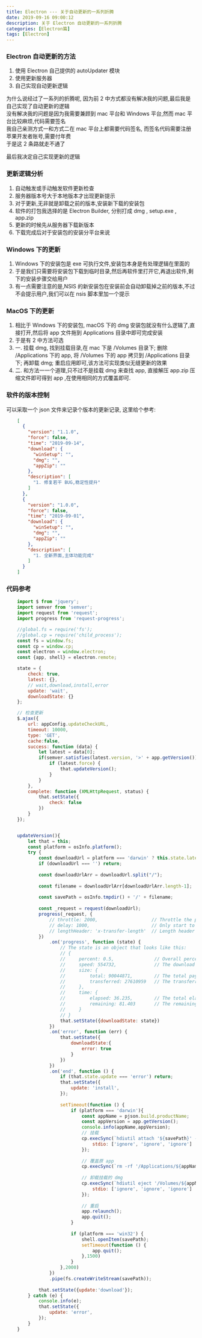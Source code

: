 ```yaml
---
title: Electron --- 关于自动更新的一系列折腾
date: 2019-09-16 09:00:12
description: 关于 Electron 自动更新的一系列折腾
categories: [Electron篇]
tags: [Electron]
---
```


<!-- more -->
### Electron 自动更新的方法
1. 使用 Electron 自己提供的 autoUpdater 模块
2. 使用更新服务器
3. 自己实现自动更新逻辑

为什么说经过了一系列的折腾呢, 因为前 2 中方式都没有解决我的问题,最后我是自己实现了自动更新的逻辑  
没有解决我的问题是因为我需要兼顾到 mac 平台和 Windows 平台,然而 mac 平台比较麻烦,代码需要签名  
我自己亲测方式一和方式二在 mac 平台上都需要代码签名, 而签名代码需要注册苹果开发者账号,需要付年费  
于是这 2 条路就走不通了  

最后我决定自己实现更新的逻辑

### 更新逻辑分析
1. 自动触发或手动触发软件更新检查
2. 服务器版本号大于本地版本才出现更新提示
3. 对于更新,无非就是卸载之前的版本,安装新下载的安装包
4. 软件的打包我选择的是 Electron Builder, 分别打成 dmg , setup.exe , app.zip
5. 更新的时候先从服务器下载新版本
6. 下载完成后对于安装包的安装分平台来说

### Windows 下的更新
1. Windows 下的安装包是 exe 可执行文件,安装包本身是有处理逻辑在里面的
2. 于是我们只需要将安装包下载到临时目录,然后再软件里打开它,再退出软件,剩下的安装步骤交给用户
3. 有一点需要注意的是,NSIS 的新安装包在安装前会自动卸载掉之前的版本,不过不会提示用户,我们可以在 nsis 脚本里加一个提示

### MacOS 下的更新
1. 相比于 Windows 下的安装包, macOS 下的 dmg 安装包就没有什么逻辑了,直接打开,然后将 app 文件拖到 Applications 目录中即可完成安装
2. 于是有 2 中方法可选
3. 一. 挂载 dmg, 找到挂载目录,在 mac 下是 /Volumes 目录下; 删除 /Applications 下的 app, 将 /Volumes 下的 app 拷贝到 /Applications 目录下; 再卸载 dmg; 重启应用即可,该方法可实现类似无缝更新的效果
4. 二. 和方法一一个道理,只不过不是挂载 dmg 来查找 app, 直接解压 app.zip 压缩文件即可得到 app ,在使用相同的方式覆盖即可.


### 软件的版本控制
可以采取一个 json 文件来记录个版本的更新记录, 这里给个参考:

```json
    [
      {
        "version": "1.1.0",
        "force": false,
        "time": "2019-09-14",
        "download": {
          "winSetup": "",
          "dmg": "",
          "appZip": ""
        },
        "description": [
          "1. 修复若干 BUG,稳定性提升"
        ]
      },
      {
        "version": "1.0.0",
        "force": false,
        "time": "2019-09-01",
        "download": {
          "winSetup": "",
          "dmg": "",
          "appZip": ""
        },
        "description": [
          "1. 全新界面,主体功能完成"
        ]
      }
    ]
```

### 代码参考

```js
    import $ from 'jquery';
    import semver from 'semver';
    import request from 'request';
    import progress from 'request-progress';

    //global.fs = require('fs');
    //global.cp = require('child_process');
    const fs = window.fs;
    const cp = window.cp;
    const electron = window.electron;
    const {app, shell} = electron.remote;

    state = {
        check: true,
        latest: {},
        // wait,download,install,error
        update: 'wait',
        downloadState: {}
    };

    // 检查更新
    $.ajax({
        url: appConfig.updateCheckURL,
        timeout: 10000,
        type: 'GET',
        cache:false,
        success: function (data) {
            let latest = data[0];
            if(semver.satisfies(latest.version, '>' + app.getVersion())){
                if (latest.force) {
                    that.updateVersion();
                }
            }
        },
        complete: function (XMLHttpRequest, status) {
            that.setState({
                check: false
            })
        }
    });


    updateVersion(){
        let that = this;
        const platform = osInfo.platform();
        try {
            const downloadUrl = platform === 'darwin' ? this.state.latest.download.dmg : platform === 'win32' ? this.state.latest.download.winSetup : '';
            if (downloadUrl === '') return;
    
            const downloadUrlArr = downloadUrl.split("/");
    
            const filename = downloadUrlArr[downloadUrlArr.length-1];
    
            const savePath = osInfo.tmpdir() + '/' + filename;
    
            const _request = request(downloadUrl);
            progress(_request, {
                // throttle: 2000,                    // Throttle the progress event to 2000ms, defaults to 1000ms
                // delay: 1000,                       // Only start to emit after 1000ms delay, defaults to 0ms
                // lengthHeader: 'x-transfer-length'  // Length header to use, defaults to content-length
            })
                .on('progress', function (state) {
                    // The state is an object that looks like this:
                    // {
                    //     percent: 0.5,               // Overall percent (between 0 to 1)
                    //     speed: 554732,              // The download speed in bytes/sec
                    //     size: {
                    //         total: 90044871,        // The total payload size in bytes
                    //         transferred: 27610959   // The transferred payload size in bytes
                    //     },
                    //     time: {
                    //         elapsed: 36.235,        // The total elapsed seconds since the start (3 decimals)
                    //         remaining: 81.403       // The remaining seconds to finish (3 decimals)
                    //     }
                    // }
                    that.setState({downloadState: state})
                })
                .on('error', function (err) {
                    that.setState({
                        downloadState:{
                            error: true
                        }
                    })
                })
                .on('end', function () {
                    if (that.state.update === 'error') return;
                    that.setState({
                        update: 'install',
                    });
    
                    setTimeout(function () {
                        if (platform === 'darwin'){
                            const appName = pjson.build.productName;
                            const appVersion = app.getVersion();
                            console.info(appName,appVersion);
                            // 挂载
                            cp.execSync(`hdiutil attach '${savePath}' -nobrowse`, {
                                stdio: ['ignore', 'ignore', 'ignore']
                            });
    
                            // 覆盖原 app
                            cp.execSync(`rm -rf '/Applications/${appName}.app' && cp -R '/Volumes/${appName} ${appVersion}/${appName}.app' '/Applications/${appName}.app'`);
    
                            // 卸载挂载的 dmg
                            cp.execSync(`hdiutil eject '/Volumes/${appName} ${appVersion}'`, {
                                stdio: ['ignore', 'ignore', 'ignore']
                            });
    
                            // 重启
                            app.relaunch();
                            app.quit();
                        }
    
                        if (platform === 'win32') {
                            shell.openItem(savePath);
                            setTimeout(function () {
                                app.quit();
                            },1500)
                        }
                    },2000)
                })
                .pipe(fs.createWriteStream(savePath));
    
            that.setState({update:'download'});
        } catch (e) {
            console.info(e);
            that.setState({
                update: 'error',
            });
        }
    }
```


